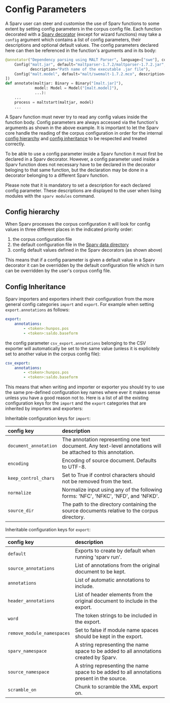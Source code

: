# Config Parameters

A Sparv user can steer and customise the use of Sparv functions to some extent by setting config parameters in the
corpus config file. Each function decorated with a [Sparv decorator](developers-guide/sparv-decorators) (except for
wizard functions) may take a `config` argument which contains a list of config parameters, their descriptions and
optional default values. The config parameters declared here can then be referenced in the function's arguments and in
its body:
```python
@annotator("Dependency parsing using MALT Parser", language=["swe"], config=[
    Config("malt.jar", default="maltparser-1.7.2/maltparser-1.7.2.jar",
           description="Path name of the executable .jar file"),
    Config("malt.model", default="malt/swemalt-1.7.2.mco", description="Path to MALT model")
])
def annotate(maltjar: Binary = Binary("[malt.jar]"),
             model: Model = Model("[malt.model]"),
             ...):
    ...
    process = maltstart(maltjar, model)
    ...
```

A Sparv function must never try to read any config values inside the function body. Config parameters are always
accessed via the function's arguments as shown in the above example. It is important to let the Sparv core handle the
reading of the corpus configuration in order for the internal [config hierarchy](#config-hierarchy) and [config
inheritance](#config-inheritance) to be respected and treated correctly.

To be able to use a config parameter inside a Sparv function it must first be declared in a Sparv decorator. However, a
config parameter used inside a Sparv function does not necessary have to be declared in the decorator beloging to that
same function, but the declaration may be done in a decorator belonging to a different Sparv function.

Please note that it is mandatory to set a description for each declared config parameter. These descriptions are
displayed to the user when lising modules with the `sparv modules` command.


## Config hierarchy

When Sparv processes the corpus configuration it will look for config values in three different places in the indicated
priority order:
1. the corpus configuration file
2. the default configuration file in the [Sparv data directory](user-manual/installation-and-setup.md#setting-up-sparv)
3. config default values defined in the Sparv decorators (as shown above)

This means that if a config parameter is given a default value in a Sparv decorator it can be overridden by the default
configuration file which in turn can be overridden by the user's corpus config file.


## Config Inheritance

Sparv importers and exporters inherit their configuration from the more general config categories `import` and `export`.
For example when setting `export.annotations` as follows:
```yaml
export:
    annotations:
        - <token>:hunpos.pos
        - <token>:saldo.baseform
```
the config parameter `csv_export.annotations` belonging to the CSV exporter will automatically be set to the same value
(unless it is explicitely set to another value in the corpus config file):
```yaml
csv_export:
    annotations:
        - <token>:hunpos.pos
        - <token>:saldo.baseform
```

This means that when writing and importer or exporter you should try to use the same pre-defined configuration key names
where ever it makes sense unless you have a good reason not to. Here is a list of all the existing configuration keys
for the `import` and the `export` categories that are inherited by importers and exporters:

Inheritable configuration keys for `import`:

| config key | description |
|:-----------|:------------|
|`document_annotation` | The annotation representing one text document. Any text-level annotations will be attached to this annotation.
|`encoding`            | Encoding of source document. Defaults to UTF-8.
|`keep_control_chars`  | Set to True if control characters should not be removed from the text.
|`normalize`           | Normalize input using any of the following forms: 'NFC', 'NFKC', 'NFD', and 'NFKD'.
|`source_dir`          | The path to the directory containing the source documents relative to the corpus directory.

Inheritable configuration keys for `export`:

| config key | description |
|:-----------|:------------|
|`default`                  | Exports to create by default when running 'sparv run'.
|`source_annotations`       | List of annotations from the original document to be kept.
|`annotations`              | List of automatic annotations to include.
|`header_annotations`       | List of header elements from the original document to include in the export.
|`word`                     | The token strings to be included in the export.
|`remove_module_namespaces` | Set to false if module name spaces should be kept in the export.
|`sparv_namespace`          | A string representing the name space to be added to all annotations created by Sparv.
|`source_namespace`         | A string representing the name space to be added to all annotations present in the source.
|`scramble_on`              | Chunk to scramble the XML export on.
